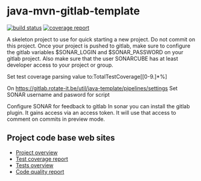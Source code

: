 <!-- 
 TODO replace ava-mvn-gitlab-template module with the proper name
 TODO replace the group name tripled if needed
 -->
# java-mvn-gitlab-template
[![build status](http://gitlab.rotate-it.be/tripled/java-mvn-gitlab-template/badges/master/build.svg)](http://gitlab.rotate-it.be/tripled/java-mvn-gitlab-template/pipelines)
[![coverage report](http://gitlab.rotate-it.be/tripled/java-mvn-gitlab-template/badges/master/coverage.svg)](http://tripled.gitlab-pages.internal.rotate-it.be/java-mvn-gitlab-template/cobertura/index.html)

A skeleton project to use for quick starting a new project. Do not commit on this project.
Once your project is pushed to gitlab, make sure to configure the gitlab variables $SONAR_LOGIN and $SONAR_PASSWORD on your gitlab project.
Also make sure that the user SONARCUBE has at least developer access to your project or group.

<!-- TODO Project settings on Gitlab -->
Set test coverage parsing value to:TotalTestCoverage\[[0-9.]*\%\]

On https://gitlab.rotate-it.be/util/java-template/pipelines/settings
Set SONAR username and pasword for script

Configure SONAR for feedback to gitlab
In sonar you can install the gitlab plugin. It gains access via an access token. It will use that access to comment on commits in preview mode.


<!-- 
TODO: Some description for my project
-->

## Project code base web sites
<!-- In the gitlab pages url: replace the util prefix with the gitlab group name in the url. And the java-template with the project name -->
<!-- In the sonarcube url: replace the id of the url "util" with the gitlab group name in the url. And the java-template with the project name -->
* [Project overview](http://tripled.gitlab-pages.internal.rotate-it.be/java-mvn-gitlab-template/)
* [Test coverage report](http://tripled.gitlab-pages.internal.rotate-it.be/java-mvn-gitlab-template/cobertura/index.html)
* [Tests overview](http://tripled.gitlab-pages.internal.rotate-it.be/java-mvn-gitlab-template/surefire-report.html)
* [Code quality report](https://sonarqube.internal.rotate-it.be/dashboard/index?id=tripled-java-mvn-gitlab-template)
